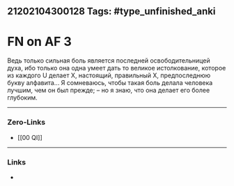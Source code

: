 21202104300128
Tags: #type_unfinished_anki 
---
# FN on AF 3

Ведь только сильная боль является последней освободительницей духа, ибо только она одна умеет дать то великое истолкование, которое из каждого U делает X, настоящий, правильный X, предпоследнюю букву алфавита... Я сомневаюсь, чтобы такая боль делала человека лучшим, чем он был прежде; – но я знаю, что она делает его более глубоким.

---
### Zero-Links
- [[00 QI]]
---
### Links
-